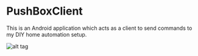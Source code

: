 # PushBoxClient
This is an Android application which acts as a client to send commands to my DIY home automation setup.

![alt tag](http://i.imgur.com/flROWxjm.png)


